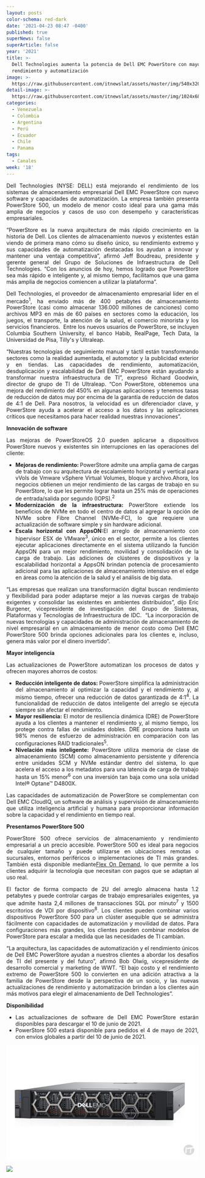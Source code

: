 ```yaml
---
layout: posts
color-schema: red-dark
date: '2021-04-23 08:47 -0400'
published: true
superNews: false
superArticle: false
year: '2021'
title: >-
  Dell Technologies aumenta la potencia de Dell EMC PowerStore con mayor
  rendimiento y automatización
image: >-
  https://raw.githubusercontent.com/itnewslat/assets/master/img/540x320/Dell-EMC-Power-store-p.jpg
detail-image: >-
  https://raw.githubusercontent.com/itnewslat/assets/master/img/1024x680/Dell-EMC-Power-store-g.jpg
categories:
  - Venezuela
  - Colombia
  - Argentina
  - Perú
  - Ecuador
  - Chile
  - Panama
tags:
  - Canales
week: '18'
---
```

<p style="text-align: justify;">Dell Technologies (NYSE: DELL) está mejorando el rendimiento de los sistemas de almacenamiento empresarial Dell EMC PowerStore con nuevo software y capacidades de automatización. La empresa también presenta PowerStore 500, un modelo de menor costo ideal para una gama más amplia de negocios y casos de uso con desempeño y características empresariales.</p>
<p style="text-align: justify;">“PowerStore es la nueva arquitectura de más rápido crecimiento en la historia de Dell. Los clientes de almacenamiento nuevos y existentes están viendo de primera mano cómo su diseño único, su rendimiento extremo y sus capacidades de automatización destacadas los ayudan a innovar y mantener una ventaja competitiva”, afirmó Jeff Boudreau, presidente y gerente general del Grupo de Soluciones de Infraestructura de Dell Technologies. “Con los anuncios de hoy, hemos logrado que PowerStore sea más rápido e inteligente y, al mismo tiempo, facilitamos que una gama más amplia de negocios comiencen a utilizar la plataforma”.</p>
<p style="text-align: justify;">Dell Technologies, el proveedor de almacenamiento empresarial líder en el mercado<sup>1</sup>, ha enviado más de 400 petabytes de almacenamiento PowerStore (casi como almacenar 136.000 millones de canciones) como archivos MP3 en más de 60 países en sectores como la educación, los juegos, el transporte, la atención de la salud, el comercio minorista y los servicios financieros.  Entre los nuevos usuarios de PowerStore, se incluyen Columbia Southern University, el banco Habib, RealPage, Tech Data, la Universidad de Pisa, Tilly's y Ultraleap.</p>
<p style="text-align: justify;">“Nuestras tecnologías de seguimiento manual y táctil están transformando sectores como la realidad aumentada, el automotor y la publicidad exterior y en tiendas. Las capacidades de rendimiento, automatización, desduplicación y escalabilidad de Dell EMC PowerStore están ayudando a transformar nuestra infraestructura de TI”, expresó Richard Goodwin, director de grupo de TI de Ultraleap. “Con PowerStore, obtenemos una mejora del rendimiento del 450% en algunas aplicaciones y tenemos tasas de reducción de datos muy por encima de la garantía de reducción de datos de 4:1 de Dell. Para nosotros, la velocidad es un diferenciador clave, y PowerStore ayuda a acelerar el acceso a los datos y las aplicaciones críticos que necesitamos para hacer realidad nuestras innovaciones”.</p>
<p style="text-align: justify;"><strong>Innovación de software </strong></p>
<p style="text-align: justify;">Las mejoras de PowerStoreOS 2.0 pueden aplicarse a dispositivos PowerStore nuevos y existentes sin interrupciones en las operaciones del cliente:</p>

<ul style="text-align: justify;">
	<li><strong>Mejoras de rendimiento: </strong>PowerStore admite una amplia gama de cargas de trabajo con su arquitectura de escalamiento horizontal y vertical para vVols de Vmware vSphere Virtual Volumes, bloque y archivo.Ahora, los negocios obtienen un mejor rendimiento de las cargas de trabajo en su PowerStore, lo que les permite lograr hasta un 25% más de operaciones de entrada/salida por segundo (IOPS).<sup>2</sup></li>
	<li><strong>Modernización de la infraestructura: </strong>PowerStore extiende los beneficios de NVMe en todo el centro de datos al agregar la opción de NVMe sobre Fibre Channel (NVMe-FC), lo que requiere una actualización de software simple y sin hardware adicional.</li>
	<li><strong>Escala horizontal con AppsON:</strong>El arreglo de almacenamiento con hipervisor ESX de VMware<sup>3</sup>, único en el sector, permite a los clientes ejecutar aplicaciones directamente en el sistema utilizando la función AppsON para un mejor rendimiento, movilidad y consolidación de la carga de trabajo. Las adiciones de clústeres de dispositivos y la escalabilidad horizontal a AppsON brindan potencia de procesamiento adicional para las aplicaciones de almacenamiento intensivo en el edge en áreas como la atención de la salud y el análisis de big data.</li>
</ul>
<p style="text-align: justify;">“Las empresas que realizan una transformación digital buscan rendimiento y flexibilidad para poder adaptarse mejor a las nuevas cargas de trabajo exigentes y consolidar las existentes en ambientes distribuidos”, dijo Eric Burgener, vicepresidente de investigación del Grupo de Sistemas, Plataformas y Tecnologías de Infraestructura de IDC.  “La incorporación de nuevas tecnologías y capacidades de administración de almacenamiento de nivel empresarial en un almacenamiento de menor costo como Dell EMC PowerStore 500 brinda opciones adicionales para los clientes e, incluso, genera más valor por el dinero invertido”.</p>
<p style="text-align: justify;"><strong>Mayor inteligencia</strong></p>
<p style="text-align: justify;">Las actualizaciones de PowerStore automatizan los procesos de datos y ofrecen mayores ahorros de costos:</p>

<ul style="text-align: justify;">
	<li><strong>Reducción inteligente de datos: </strong>PowerStore simplifica la administración del almacenamiento al optimizar la capacidad y el rendimiento y, al mismo tiempo, ofrecer una reducción de datos garantizada de 4:1<sup>4</sup>. La funcionalidad de reducción de datos inteligente del arreglo se ejecuta siempre sin afectar el rendimiento.</li>
	<li><strong>Mayor resiliencia:</strong> El motor de resiliencia dinámica (DRE) de PowerStore ayuda a los clientes a mantener el rendimiento y, al mismo tiempo, los protege contra fallas de unidades dobles. DRE proporciona hasta un 98% menos de esfuerzo de administración en comparación con las configuraciones RAID tradicionales<sup>5</sup>.</li>
	<li><strong>Nivelación más inteligente:</strong> PowerStore utiliza memoria de clase de almacenamiento (SCM) como almacenamiento persistente y diferencia entre unidades SCM y NVMe estándar dentro del sistema, lo que acelera el acceso a los metadatos para una latencia de carga de trabajo hasta un 15% menor<sup>6</sup> con una inversión tan baja como una sola unidad Intel® Optane™ D4800X.</li>
</ul>
<p style="text-align: justify;">Las capacidades de automatización de PowerStore se complementan con Dell EMC CloudIQ, un software de análisis y supervisión de almacenamiento que utiliza inteligencia artificial y humana para proporcionar información sobre la capacidad y el rendimiento en tiempo real.</p>
<p style="text-align: justify;"><strong>Presentamos PowerStore 500</strong></p>
<p style="text-align: justify;">PowerStore 500 ofrece servicios de almacenamiento y rendimiento empresarial a un precio accesible. PowerStore 500 es ideal para negocios de cualquier tamaño y puede utilizarse en ubicaciones remotas o sucursales, entornos periféricos o implementaciones de TI más grandes. También está disponible mediante<a href="https://www.delltechnologies.com/en-us/payment-solutions/flexible-consumption/flex-on-demand.htm">Flex On Demand</a>, lo que permite a los clientes adquirir la tecnología que necesitan con pagos que se adaptan al uso real.</p>
<p style="text-align: justify;">El factor de forma compacto de 2U del arreglo almacena hasta 1.2 petabytes y puede controlar cargas de trabajo empresariales exigentes, ya que admite hasta 2,4 millones de transacciones SQL por minuto<sup>7</sup> y 1500 escritorios de VDI por dispositivo<sup>8</sup>. Los clientes pueden combinar varios dispositivos PowerStore 500 para un clúster asequible que se administra fácilmente con capacidades de automatización y movilidad de datos. Para configuraciones más grandes, los clientes pueden combinar modelos de PowerStore para escalar a medida que las necesidades de TI cambian.</p>
<p style="text-align: justify;">“La arquitectura, las capacidades de automatización y el rendimiento únicos de Dell EMC PowerStore ayudan a nuestros clientes a abordar los desafíos de TI del presente y del futuro”, afirmó Bob Olwig, vicepresidente de desarrollo comercial y marketing de WWT. “El bajo costo y el rendimiento extremo de PowerStore 500 lo convierten en una adición atractiva a la familia de PowerStore desde la perspectiva de un socio, y las nuevas actualizaciones de rendimiento y automatización brindan a los clientes aún más motivos para elegir el almacenamiento de Dell Technologies”.</p>
<p style="text-align: justify;"><strong>Disponibilidad</strong></p>

<ul>
	<li style="text-align: justify;">Las actualizaciones de software de Dell EMC PowerStore estarán disponibles para descargar el 10 de junio de 2021.</li>
	<li style="text-align: justify;">PowerStore 500 estará disponible para pedidos el 4 de mayo de 2021, con envíos globales a partir del 10 de junio de 2021.</li>
</ul>

![](https://raw.githubusercontent.com/itnewslat/assets/master/img/540x320/Dell-EMC-Power-store-p.jpg)


<img src="https://tracker.metricool.com/c3po.jpg?hash=56f88a41e39ab42c063cc51676587a04"/>
